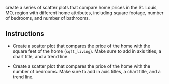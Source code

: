 create a series of scatter plots that compare home prices in the St. Louis, MO, region with different home attributes, including square footage, number of bedrooms, and number of bathrooms.

## Instructions

* Create a scatter plot that compares the price of the home with the square feet of the home (`sqft_living`). Make sure to add in axis titles, a chart title, and a trend line.

* Create a scatter plot that compares the price of the home with the number of bedrooms. Make sure to add in axis titles, a chart title, and a trend line.
